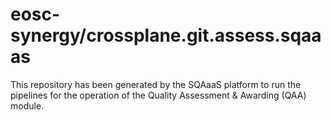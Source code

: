 <!--
SPDX-FileCopyrightText: Copyright contributors to the Software Quality Assurance as a Service (SQAaaS) project <sqaaas@ibergrid.eu>

SPDX-License-Identifier: GPL-3.0-only
-->

# eosc-synergy/crossplane.git.assess.sqaaas
This repository has been generated by the SQAaaS platform to run the pipelines
for the operation of the
Quality Assessment & Awarding (QAA)
module.